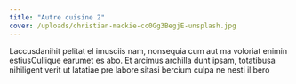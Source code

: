 ```yaml
---
title: "Autre cuisine 2"
cover: /uploads/christian-mackie-cc0Gg3BegjE-unsplash.jpg
---
```


Laccusdanihit pelitat el imusciis nam, nonsequia cum aut ma voloriat enimin estiusCullique earumet es abo. Et arcimus archilla dunt ipsam, totatibusa nihiligent verit ut latatiae pre labore sitasi bercium culpa ne nesti ilibero
